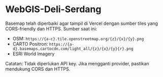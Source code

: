 # WebGIS-Deli-Serdang

Basemap telah diperbaiki agar tampil di Vercel dengan sumber tiles yang CORS-friendly dan HTTPS. Sumber saat ini:

- OSM: `https://{a-c}.tile.openstreetmap.org/{z}/{x}/{y}.png`
- CARTO Positron: `https://{a-d}.basemaps.cartocdn.com/light_all/{z}/{x}/{y}{r}.png`
- ESRI World Imagery

Catatan: Tidak diperlukan API key. Jika mengganti provider, pastikan mendukung CORS dan HTTPS.